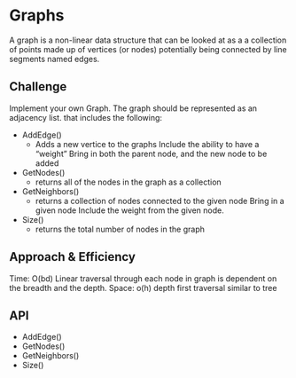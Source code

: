 # Graphs
A graph is a non-linear data structure that can be looked at as a a collection of points made up of vertices (or nodes) potentially being connected by line segments named edges.

## Challenge
Implement your own Graph. The graph should be represented as an adjacency list. that includes the following:

- AddEdge()
    - Adds a new vertice to the graphs
Include the ability to have a “weight”
Bring in both the parent node, and the new node to be added
- GetNodes()
    - returns all of the nodes in the graph as a collection
- GetNeighbors()
    - returns a collection of nodes connected to the given node
Bring in a given node
Include the weight from the given node.
- Size()
    - returns the total number of nodes in the graph

## Approach & Efficiency
Time: O(bd) Linear traversal through each node in graph is dependent on the breadth and the depth.
Space: o(h) depth first traversal similar to tree

## API
- AddEdge()
- GetNodes()
- GetNeighbors()
- Size()